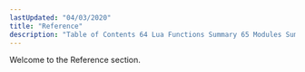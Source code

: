 ```yaml
---
lastUpdated: "04/03/2020"
title: "Reference"
description: "Table of Contents 64 Lua Functions Summary 65 Modules Summary 66 Configuration Options Summary 67 Console Commands Summary 68 Executable Command Summary 69 Hook Points and C Functions Reference msg gen data spool This hook is invoked after a message has been generated by the msg gen module config rsrc..."
---
```


Welcome to the Reference section. 
